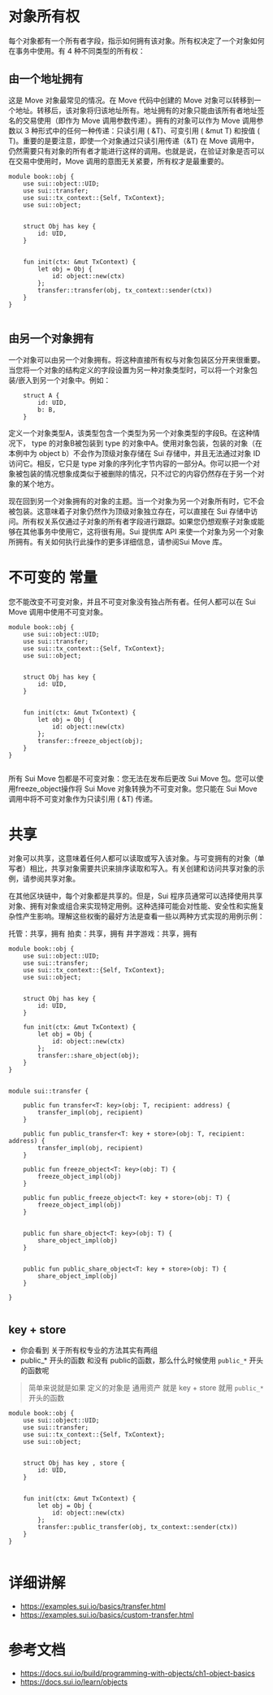 # 对象所有权
每个对象都有一个所有者字段，指示如何拥有该对象。所有权决定了一个对象如何在事务中使用。有 4 种不同类型的所有权：

## 由一个地址拥有
这是 Move 对象最常见的情况。在 Move 代码中创建的 Move 对象可以转移到一个地址。转移后，该对象将归该地址所有。地址拥有的对象只能由该所有者地址签名的交易使用（即作为 Move 调用参数传递）。拥有的对象可以作为 Move 调用参数以 3 种形式中的任何一种传递：只读引用 ( &T)、可变引用 ( &mut T) 和按值 ( T)。重要的是要注意，即使一个对象通过只读引用传递（&T) 在 Move 调用中，仍然需要只有对象的所有者才能进行这样的调用。也就是说，在验证对象是否可以在交易中使用时，Move 调用的意图无关紧要，所有权才是最重要的。
```Move
module book::obj {
    use sui::object::UID;
    use sui::transfer;
    use sui::tx_context::{Self, TxContext};
    use sui::object;


    struct Obj has key {
        id: UID,
    }


    fun init(ctx: &mut TxContext) {
        let obj = Obj {
            id: object::new(ctx)
        };
        transfer::transfer(obj, tx_context::sender(ctx))
    }
}


```



## 由另一个对象拥有
一个对象可以由另一个对象拥有。将这种直接所有权与对象包装区分开来很重要。当您将一个对象的结构定义的字段设置为另一种对象类型时，可以将一个对象包装/嵌入到另一个对象中。例如：
```move
    struct A {
        id: UID,
        b: B,
    }
```


定义一个对象类型A，该类型包含一个类型为另一个对象类型的字段B。在这种情况下， type 的对象B被包装到 type 的对象中A。使用对象包装，包装的对象（在本例中为 object b）不会作为顶级对象存储在 Sui 存储中，并且无法通过对象 ID 访问它。相反，它只是 type 对象的序列化字节内容的一部分A。你可以把一个对象被包装的情况想象成类似于被删除的情况，只不过它的内容仍然存在于另一个对象的某个地方。

现在回到另一个对象拥有的对象的主题。当一个对象为另一个对象所有时，它不会被包装。这意味着子对象仍然作为顶级对象独立存在，可以直接在 Sui 存储中访问。所有权关系仅通过子对象的所有者字段进行跟踪。如果您仍想观察子对象或能够在其他事务中使用它，这将很有用。Sui 提供库 API 来使一个对象为另一个对象所拥有。有关如何执行此操作的更多详细信息，请参阅Sui Move 库。

# 不可变的 常量
您不能改变不可变对象，并且不可变对象没有独占所有者。任何人都可以在 Sui Move 调用中使用不可变对象。

```Move
module book::obj {
    use sui::object::UID;
    use sui::transfer;
    use sui::tx_context::{Self, TxContext};
    use sui::object;


    struct Obj has key {
        id: UID,
    }


    fun init(ctx: &mut TxContext) {
        let obj = Obj {
            id: object::new(ctx)
        };
        transfer::freeze_object(obj);
    }
}


```


所有 Sui Move 包都是不可变对象：您无法在发布后更改 Sui Move 包。您可以使用freeze_object操作将 Sui Move 对象转换为不可变对象。您只能在 Sui Move 调用中将不可变对象作为只读引用 ( &T) 传递。

# 共享
对象可以共享，这意味着任何人都可以读取或写入该对象。与可变拥有的对象（单写者）相比，共享对象需要共识来排序读取和写入。有关创建和访问共享对象的示例，请参阅共享对象。

在其他区块链中，每个对象都是共享的。但是，Sui 程序员通常可以选择使用共享对象、拥有对象或组合来实现特定用例。这种选择可能会对性能、安全性和实施复杂性产生影响。理解这些权衡的最好方法是查看一些以两种方式实现的用例示例：

托管：共享，拥有
拍卖：共享，拥有
井字游戏：共享，拥有


```Move
module book::obj {
    use sui::object::UID;
    use sui::transfer;
    use sui::tx_context::{Self, TxContext};
    use sui::object;


    struct Obj has key {
        id: UID,
    }
    
    fun init(ctx: &mut TxContext) {
        let obj = Obj {
            id: object::new(ctx)
        };
        transfer::share_object(obj);
    }
}


```


```Move
module sui::transfer {
    
    public fun transfer<T: key>(obj: T, recipient: address) {
        transfer_impl(obj, recipient)
    }
    
    public fun public_transfer<T: key + store>(obj: T, recipient: address) {
        transfer_impl(obj, recipient)
    }
    
    public fun freeze_object<T: key>(obj: T) {
        freeze_object_impl(obj)
    }

    public fun public_freeze_object<T: key + store>(obj: T) {
        freeze_object_impl(obj)
    }


    public fun share_object<T: key>(obj: T) {
        share_object_impl(obj)
    }


    public fun public_share_object<T: key + store>(obj: T) {
        share_object_impl(obj)
    }
    
}


```


## key + store
- 你会看到 关于所有权专业的方法其实有两组
- public_* 开头的函数 和没有 public的函数，那么什么时候使用 `public_*` 开头的函数呢
> 简单来说就是如果 定义的对象是 通用资产 就是 key + store 就用 `public_*`开头的函数

```Move
module book::obj {
    use sui::object::UID;
    use sui::transfer;
    use sui::tx_context::{Self, TxContext};
    use sui::object;


    struct Obj has key , store {
        id: UID,
    }


    fun init(ctx: &mut TxContext) {
        let obj = Obj {
            id: object::new(ctx)
        };
        transfer::public_transfer(obj, tx_context::sender(ctx))
    }
}


```

# 详细讲解
- https://examples.sui.io/basics/transfer.html
- https://examples.sui.io/basics/custom-transfer.html

# 参考文档
- https://docs.sui.io/build/programming-with-objects/ch1-object-basics
- https://docs.sui.io/learn/objects




